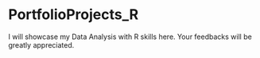# PortfolioProjects_R

I will showcase my Data Analysis with R skills here. Your feedbacks will be greatly appreciated.
